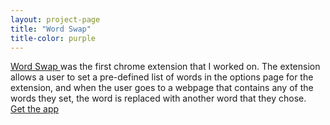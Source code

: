 ```yaml
---
layout: project-page
title: "Word Swap"
title-color: purple
---
```


<div class="band--CENTERED">
    <div class="filler-image--LG"></div>
</div>

<a href=" https://chrome.google.com/webstore/detail/word-swap/nanlalaelehhbhiemijidhcjdapfbmdn" class="base--a">
    <span class="project--external-link">
        Word Swap
    </span>
</a> was the first chrome extension that I worked on. The extension allows a user
to set a pre-defined list of words in the options page for the extension, and when
the user goes to a webpage that contains any of the words they set, the word is
replaced with another word that they chose.

<div class="band--CENTERED">
    <div class="filler-image--SM"></div>
    <div class="filler-image--SM"></div>
</div>

<div class="band--CENTERED">
    <a href=" https://chrome.google.com/webstore/detail/word-swap/nanlalaelehhbhiemijidhcjdapfbmdn" class="base--a">
        <span class="project--external-link">
            Get the app
        </span>
    </a>
</div>
